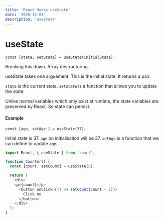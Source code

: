 ```yaml
---
title: 'React Hooks useState'
date: '2020-13-01'
description: 'useState'
---
```


# useState

```
const [state, setState] = useState(initialState);
```

Breaking this down. Array destructuring. 

useState takes one arguement. This is the initial state. It returns a pair. 

`state` is the current state.
`setState` is a function that allows you to update the state. 

Unlike normal variables which only exist at runtime, the state variables are preserved by React. So state can persist.



#### Example

```
const [age, setAge ] = useState(37);
```

Initial state is 37. 
`age` on initialisation will be 37.
`setAge` is a function that we can define to update `age`. 

```js
import React, { useState } from 'react';

function Counter() {
  const [count, setCount] = useState(0);

  return (
    <div>
    <p>{count}</p>
      <button onClick={() => setCount(count + 1)}>
        Click me
      </button>
    </div>
  );
}
```
